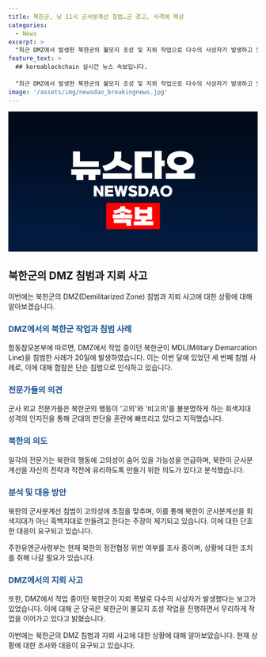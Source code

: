 ```yaml
---
title: 북한군, 낮 11시 군사분계선 침범…군 경고, 사격에 북상
categories:
  - News
excerpt: >
  "최근 DMZ에서 발생한 북한군의 불모지 조성 및 지뢰 작업으로 다수의 사상자가 발생하고 있는 상황에서, 북한군이 MDL을 20일에 3번째로 침범한 것으로 확인됐다. 전문가들은 이를 고의적 셈법으로 볼 수 있으며, 이에 대한 우리 군의 대응이 중요하다고 강조했다. 또한, 주한유엔군사령부는 북한의 정전협정 위반 여부를 조사 중이다."
feature_text: >
  ## koreablockchain 실시간 뉴스 속보입니다.

  "최근 DMZ에서 발생한 북한군의 불모지 조성 및 지뢰 작업으로 다수의 사상자가 발생하고 있는 상황에서, 북한군이 MDL을 20일에 3번째로 침범한 것으로 확인됐다. 전문가들은 이를 고의적 셈법으로 볼 수 있으며, 이에 대한 우리 군의 대응이 중요하다고 강조했다. 또한, 주한유엔군사령부는 북한의 정전협정 위반 여부를 조사 중이다."
image: '/assets/img/newsdao_breakingnews.jpg'
---
```


<p><img src="/assets/img/newsdao_breakingnews.jpg" alt="koreablockchain 속보" /></p>

<h2 data-ke-size="size26">북한군의 DMZ 침범과 지뢰 사고</h2>

<p data-ke-size="size16">이번에는 북한군의 DMZ(Demilitarized Zone) 침범과 지뢰 사고에 대한 상황에 대해 알아보겠습니다.</p>

<h3><b><span style="color: #1a5490;">DMZ에서의 북한군 작업과 침범 사례</span></b></h3>

<p data-ke-size="size16">합동참모본부에 따르면, DMZ에서 작업 중이던 북한군이 MDL(Military Demarcation Line)을 침범한 사례가 20일에 발생하였습니다. 이는 이번 달에 있었던 세 번째 침범 사례로, 이에 대해 합참은 단순 침범으로 인식하고 있습니다.</p>

<h3><b><span style="color: #1a5490;">전문가들의 의견</span></b></h3>

<p data-ke-size="size16">군사 외교 전문가들은 북한군의 행동이 '고의'와 '비고의'를 불분명하게 하는 회색지대 성격의 인지전을 통해 군대의 판단을 혼란에 빠뜨리고 있다고 지적했습니다.</p>

<h3><b><span style="color: #1a5490;">북한의 의도</span></b></h3>

<p data-ke-size="size16">일각의 전문가는 북한의 행동에 고의성이 숨어 있을 가능성을 언급하며, 북한이 군사분계선을 자신의 전략과 작전에 유리하도록 만들기 위한 의도가 있다고 분석했습니다.</p>

<h3><b><span style="color: #1a5490;">분석 및 대응 방안</span></b></h3>

<p data-ke-size="size16">북한의 군사분계선 침범이 고의성에 초점을 맞추며, 이를 통해 북한이 군사분계선을 회색지대가 아닌 흑백지대로 만들려고 한다는 주장이 제기되고 있습니다. 이에 대한 단호한 대응이 요구되고 있습니다.</p>

<p data-ke-size="size16">주한유엔군사령부는 현재 북한의 정전협정 위반 여부를 조사 중이며, 상황에 대한 조치를 취해 나갈 필요가 있습니다.</p>

<h3><b><span style="color: #1a5490;">DMZ에서의 지뢰 사고</span></b></h3>

<p data-ke-size="size16">또한, DMZ에서 작업 중이던 북한군이 지뢰 폭발로 다수의 사상자가 발생했다는 보고가 있었습니다. 이에 대해 군 당국은 북한군이 불모지 조성 작업을 진행하면서 무리하게 작업을 이어가고 있다고 밝혔습니다.</p>

<p>이번에는 북한군의 DMZ 침범과 지뢰 사고에 대한 상황에 대해 알아보았습니다. 현재 상황에 대한 조사와 대응이 요구되고 있습니다.</p>

